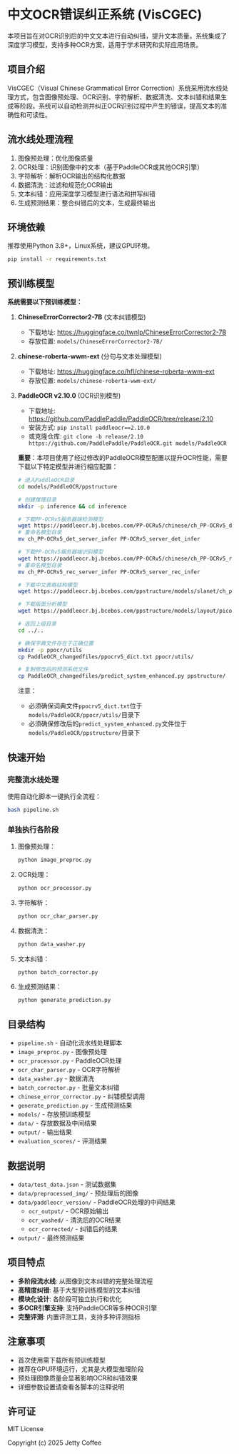 # 中文OCR错误纠正系统 (VisCGEC)

本项目旨在对OCR识别后的中文文本进行自动纠错，提升文本质量。系统集成了深度学习模型，支持多种OCR方案，适用于学术研究和实际应用场景。

## 项目介绍

VisCGEC（Visual Chinese Grammatical Error Correction）系统采用流水线处理方式，包含图像预处理、OCR识别、字符解析、数据清洗、文本纠错和结果生成等阶段。系统可以自动检测并纠正OCR识别过程中产生的错误，提高文本的准确性和可读性。

## 流水线处理流程

1. 图像预处理：优化图像质量
2. OCR处理：识别图像中的文本（基于PaddleOCR或其他OCR引擎）
3. 字符解析：解析OCR输出的结构化数据
4. 数据清洗：过滤和规范化OCR输出
5. 文本纠错：应用深度学习模型进行语法和拼写纠错
6. 生成预测结果：整合纠错后的文本，生成最终输出

## 环境依赖

推荐使用Python 3.8+，Linux系统，建议GPU环境。

```bash
pip install -r requirements.txt
```

## 预训练模型

**系统需要以下预训练模型：**

1. **ChineseErrorCorrector2-7B** (文本纠错模型)
   - 下载地址: https://huggingface.co/twnlp/ChineseErrorCorrector2-7B
   - 存放位置: `models/ChineseErrorCorrector2-7B/`

2. **chinese-roberta-wwm-ext** (分句与文本处理模型)
   - 下载地址: https://huggingface.co/hfl/chinese-roberta-wwm-ext
   - 存放位置: `models/chinese-roberta-wwm-ext/`

3. **PaddleOCR v2.10.0** (OCR识别模型)
   - 下载地址: https://github.com/PaddlePaddle/PaddleOCR/tree/release/2.10
   - 安装方式: `pip install paddleocr==2.10.0`
   - 或克隆仓库: `git clone -b release/2.10 https://github.com/PaddlePaddle/PaddleOCR.git models/PaddleOCR`
   
   **重要**：本项目使用了经过修改的PaddleOCR模型配置以提升OCR性能，需要下载以下特定模型并进行相应配置：
   
   ```bash
   # 进入PaddleOCR目录
   cd models/PaddleOCR/ppstructure
   
   # 创建推理目录
   mkdir -p inference && cd inference
   
   # 下载PP-OCRv5服务器端检测模型
   wget https://paddleocr.bj.bcebos.com/PP-OCRv5/chinese/ch_PP-OCRv5_det_server_infer.tar && tar xf ch_PP-OCRv5_det_server_infer.tar
   # 重命名模型目录
   mv ch_PP-OCRv5_det_server_infer PP-OCRv5_server_det_infer
   
   # 下载PP-OCRv5服务器端识别模型
   wget https://paddleocr.bj.bcebos.com/PP-OCRv5/chinese/ch_PP-OCRv5_rec_server_infer.tar && tar xf ch_PP-OCRv5_rec_server_infer.tar
   # 重命名模型目录
   mv ch_PP-OCRv5_rec_server_infer PP-OCRv5_server_rec_infer
   
   # 下载中文表格结构模型
   wget https://paddleocr.bj.bcebos.com/ppstructure/models/slanet/ch_ppstructure_mobile_v2.0_SLANet_infer.tar && tar xf ch_ppstructure_mobile_v2.0_SLANet_infer.tar
   
   # 下载版面分析模型
   wget https://paddleocr.bj.bcebos.com/ppstructure/models/layout/picodet_lcnet_x1_0_fgd_layout_cdla_infer.tar && tar xf picodet_lcnet_x1_0_fgd_layout_cdla_infer.tar
   
   # 返回上级目录
   cd ../..
   
   # 确保字典文件存在于正确位置
   mkdir -p ppocr/utils
   cp PaddleOCR_changedfiles/ppocrv5_dict.txt ppocr/utils/
   
   # 复制修改后的预测系统文件
   cp PaddleOCR_changedfiles/predict_system_enhanced.py ppstructure/
   ```
   
   注意：
   - 必须确保词典文件`ppocrv5_dict.txt`位于`models/PaddleOCR/ppocr/utils/`目录下
   - 必须确保修改后的`predict_system_enhanced.py`文件位于`models/PaddleOCR/ppstructure/`目录下

## 快速开始

### 完整流水线处理

使用自动化脚本一键执行全流程：

```bash
bash pipeline.sh
```

### 单独执行各阶段

1. 图像预处理：
   ```bash
   python image_preproc.py
   ```

2. OCR处理：
   ```bash
   python ocr_processor.py
   ```

3. 字符解析：
   ```bash
   python ocr_char_parser.py
   ```

4. 数据清洗：
   ```bash
   python data_washer.py
   ```

5. 文本纠错：
   ```bash
   python batch_corrector.py
   ```

6. 生成预测结果：
   ```bash
   python generate_prediction.py
   ```

## 目录结构

- `pipeline.sh` - 自动化流水线处理脚本
- `image_preproc.py` - 图像预处理
- `ocr_processor.py` - PaddleOCR处理
- `ocr_char_parser.py` - OCR字符解析
- `data_washer.py` - 数据清洗
- `batch_corrector.py` - 批量文本纠错
- `chinese_error_corrector.py` - 纠错模型调用
- `generate_prediction.py` - 生成预测结果
- `models/` - 存放预训练模型
- `data/` - 存放数据及中间结果
- `output/` - 输出结果
- `evaluation_scores/` - 评测结果

## 数据说明

- `data/test_data.json` - 测试数据集
- `data/preprocessed_img/` - 预处理后的图像
- `data/paddleocr_version/` - PaddleOCR处理的中间结果
  - `ocr_output/` - OCR原始输出
  - `ocr_washed/` - 清洗后的OCR结果
  - `ocr_corrected/` - 纠错后的结果
- `output/` - 最终预测结果

## 项目特点

- **多阶段流水线**: 从图像到文本纠错的完整处理流程
- **高精度纠错**: 基于大型预训练模型的文本纠错
- **模块化设计**: 各阶段可独立执行和优化
- **多OCR引擎支持**: 支持PaddleOCR等多种OCR引擎
- **完整评测**: 内置评测工具，支持多种评测指标

## 注意事项

- 首次使用需下载所有预训练模型
- 推荐在GPU环境运行，尤其是大模型推理阶段
- 预处理图像质量会显著影响OCR和纠错效果
- 详细参数设置请查看各脚本的注释说明

## 许可证

MIT License

Copyright (c) 2025 Jetty Coffee